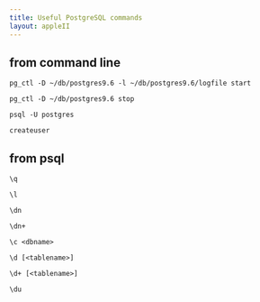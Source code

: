 ```yaml
---
title: Useful PostgreSQL commands
layout: appleII
---
```


from command line
-----------------

`pg_ctl -D ~/db/postgres9.6 -l ~/db/postgres9.6/logfile start`

`pg_ctl -D ~/db/postgres9.6 stop`

`psql -U postgres`

`createuser`

from psql
---------

`\q`

`\l`

`\dn`

`\dn+`

`\c <dbname>`

`\d [<tablename>]`

`\d+ [<tablename>]`

`\du`
